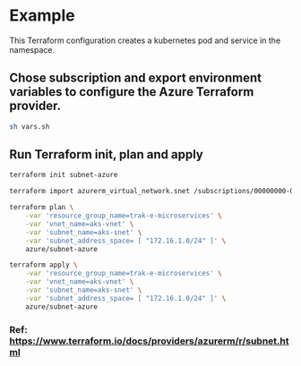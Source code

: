 # Example

This Terraform configuration creates a kubernetes pod and service in the namespace.

## Chose subscription and export environment variables to configure the Azure Terraform provider.

```bash
sh vars.sh
```

## Run Terraform init, plan and apply
 

```bash
terraform init subnet-azure
```

```bash
terraform import azurerm_virtual_network.snet /subscriptions/00000000-0000-0000-0000-000000000000/resourceGroups/mygroup1/providers/Microsoft.Network/virtualNetworks/myvnet1/subnets/mysubnet1
```

```bash
terraform plan \
	-var 'resource_group_name=trak-e-microservices' \
	-var 'vnet_name=aks-vnet' \
	-var 'subnet_name=aks-snet' \
	-var 'subnet_address_space= [ "172.16.1.0/24" ]' \
	azure/subnet-azure
```

```bash
terraform apply \
	-var 'resource_group_name=trak-e-microservices' \
	-var 'vnet_name=aks-vnet' \
	-var 'subnet_name=aks-snet' \
	-var 'subnet_address_space= [ "172.16.1.0/24" ]' \
	azure/subnet-azure
```

### Ref: https://www.terraform.io/docs/providers/azurerm/r/subnet.html
